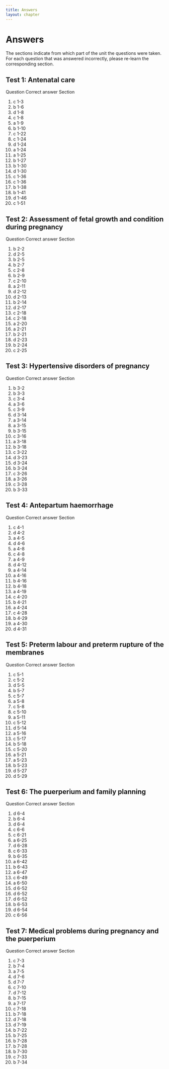 ```yaml
---
title: Answers
layout: chapter
---
```


# Answers

The sections indicate from which part of the unit the questions were taken. For each question that was answered incorrectly, please re-learn the corresponding section.

## Test 1: Antenatal care
Question	Correct answer	Section
1.	c	1-3
2.	b	1-6
3.	d	1-8
4.	c	1-8
5.	a	1-9
6.	b	1-10
7.	c	1-22
8.	c	1-24
9.	d	1-24
10.	a	1-24
11.	a	1-25
12.	b	1-27
13.	b	1-30
14.	d	1-30
15.	c	1-36
16.	c	1-36
17.	b	1-38
18.	b	1-41
19.	d	1-46
20.	c	1-51

## Test 2: Assessment of fetal growth and condition during pregnancy
Question	Correct answer	Section
1.	b	2-2
2.	d	2-5
3.	b	2-5
4.	b	2-7
5.	c	2-8
6.	b	2-9
7.	c	2-10
8.	a	2-11
9.	d	2-12
10.	d	2-13
11.	b	2-14
12.	d	2-17
13.	c	2-18
14.	c	2-18
15.	a	2-20
16.	a	2-21
17.	b	2-21
18.	d	2-23
19.	b	2-24
20.	c	2-25

## Test 3: Hypertensive disorders of pregnancy
Question	Correct answer	Section
1.	b	3-2
2.	b	3-3
3.	c	3-4
4.	a	3-6
5.	c	3-9
6.	d	3-14
7.	a	3-14
8.	a	3-15
9.	b	3-15
10.	c	3-16
11.	a	3-18
12.	b	3-18
13.	c	3-22
14.	d	3-23
15.	d	3-24
16.	b	3-24
17.	c	3-26
18.	a	3-26
19.	c	3-28
20.	b	3-33

## Test 4: Antepartum haemorrhage
Question	Correct answer	Section
1.	c	4-1
2.	d	4-2
3.	a	4-5
4.	d	4-6
5.	a	4-8
6.	c	4-8
7.	a	4-9
8.	d	4-12
9.	a	4-14
10.	a	4-16
11.	b	4-16
12.	b	4-18
13.	a	4-19
14.	c	4-20
15.	b	4-21
16.	a	4-24
17.	c	4-28
18.	b	4-29
19.	a	4-30
20.	d	4-31

## Test 5: Preterm labour and preterm rupture of the membranes
Question	Correct answer	Section
1.	c	5-1
2.	c	5-2
3.	d	5-5
4.	b	5-7
5.	c	5-7
6.	a	5-8
7.	c	5-8
8.	c	5-10
9.	a	5-11
10.	c	5-12
11.	d	5-14
12.	a	5-16
13.	c	5-17
14.	b	5-18
15.	c	5-20
16.	a	5-21
17.	a	5-23
18.	b	5-23
19.	d	5-27
20.	d	5-29

## Test 6: The puerperium and family planning
Question	Correct answer	Section
1.	d	6-4
2.	b	6-4
3.	d	6-4
4.	c	6-6
5.	c	6-21
6.	a	6-25
7.	d	6-28
8.	c	6-33
9.	b	6-35
10.	a	6-42
11.	b	6-43
12.	a	6-47
13.	c	6-49
14.	a	6-50
15.	d	6-52
16.	d	6-52
17.	d	6-52
18.	b	6-53
19.	d	6-54
20.	c	6-56

## Test 7: Medical problems during pregnancy and the puerperium
Question	Correct answer	Section
1.	c	7-3
2.	b	7-4
3.	a	7-5
4.	d	7-6
5.	d	7-7
6.	c	7-10
7.	d	7-12
8.	b	7-15
9.	a	7-17
10.	c	7-18
11.	b	7-18
12.	d	7-18
13.	d	7-19
14.	b	7-22
15.	b	7-25
16.	b	7-28
17.	b	7-28
18.	b	7-30
19.	c	7-33
20.	b	7-34
